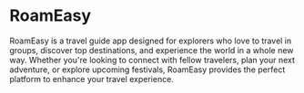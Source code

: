 # RoamEasy
RoamEasy is a travel guide app designed for explorers who love to travel in groups, discover  top destinations, and experience the world in a whole new way. Whether you're looking to  connect with fellow travelers, plan your next adventure, or explore upcoming festivals,  RoamEasy provides the perfect platform to enhance your travel experience. 
